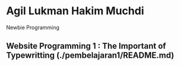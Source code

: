 # Agil Lukman Hakim Muchdi
Newbie Programming

## **Website Programming 1 : The Important of Typewritting** (./pembelajaran1/README.md)

